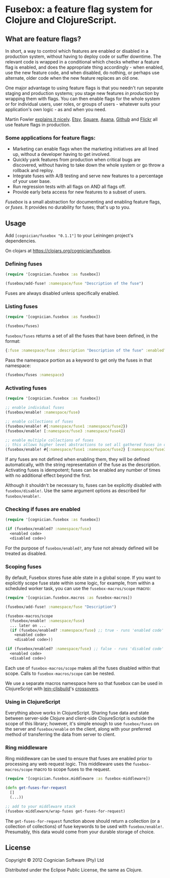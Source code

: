 # Fusebox: a feature flag system for Clojure and ClojureScript.

## What are feature flags?

In short, a way to control which features are enabled or disabled in a production system, without having to deploy code or suffer downtime. The relevant code is wrapped in a conditional which checks whether a feature flag is enabled, and does the appropriate thing accordingly - when enabled, use the new feature code, and when disabled, do nothing, or perhaps use alternate, older code when the new feature replaces an old one.

One major advantage to using feature flags is that you needn't run separate staging and production systems; you stage new features *in production* by wrapping them with flags. You can then enable flags for the whole system or for individual users, user roles, or groups of users - whatever suits your application's own logic - as and when you need.

Martin Fowler [explains it nicely](http://martinfowler.com/bliki/FeatureToggle.html). [Etsy](http://codeascraft.etsy.com/2011/02/04/how-does-etsy-manage-development-and-operations/), [Square](http://www.infoq.com/presentations/Square), [Asana](http://blog.asana.com/2011/04/using-flags-to-ease-new-feature-development/), [Github](https://github.com/blog/677-how-we-deploy-new-features) and [Flickr](http://code.flickr.net/2009/12/02/flipping-out/) all use feature flags in production.

### Some applications for feature flags:

* Marketing can enable flags when the marketing initiatives are all lined up, without a developer having to get involved.
* Quickly yank features from production when critical bugs are discovered, without having to take down the whole system or go throw a rollback and reploy.
* Integrate fuses with A/B testing and serve new features to a percentage of your user base.
* Run regression tests with all flags on AND all flags off.
* Provide early beta access for new features to a subset of users.

*Fusebox* is a small abstraction for documenting and enabling feature flags, or *fuses*. It provides no durability for fuses; that's up to you.

## Usage

Add `[cognician/fusebox "0.1.1"]` to your Leiningen project's dependencies.

On clojars at <https://clojars.org/cognician/fusebox>.

### Defining fuses

```clojure
(require '[cognician.fusebox :as fusebox])

(fusebox/add-fuse! :namespace/fuse "Description of the fuse")
```

Fuses are always disabled unless specifically enabled.

### Listing fuses

```clojure
(require '[cognician.fusebox :as fusebox])

(fusebox/fuses)
```

`fusebox/fuses` returns a set of all the fuses that have been defined, in the format:

```clojure
{:fuse :namespace/fuse :description "Description of the fuse" :enabled? <true|false>}
```

Pass the namespace portion as a keyword to get only the fuses in that namespace:

```clojure
(fusebox/fuses :namespace)
```

### Activating fuses

```clojure
(require '[cognician.fusebox :as fusebox])

;; enable individual fuses
(fusebox/enable! :namespace/fuse)

;; enable collections of fuses
(fusebox/enable! #{:namespace/fuse1 :namespace/fuse2})
(fusebox/enable! [:namespace/fuse3 :namespace/fuse4])

;; enable multiple collections of fuses
;; this allows higher level abstractions to set all gathered fuses in one go
(fusebox/enable! #{:namespace/fuse1 :namespace/fuse2} [:namespace/fuse3 :namespace/fuse4])
```

If any fuses are not defined when enabling them, they will be defined automatically, with the string representation of the fuse as the description. Activating fuses is idempotent; fuses can be enabled any number of times with no additional effect beyond the first.

Although it shouldn't be necessary to, fuses can be explicitly disabled with `fusebox/disable!`. Use the same argument options as described for `fusebox/enable!`.

### Checking if fuses are enabled

```clojure
(require '[cognician.fusebox :as fusebox])

(if (fusebox/enabled? :namespace/fuse)
  <enabled code>
  <disabled code>)
```

For the purpose of `fusebox/enabled?`, any fuse not already defined will be treated as disabled.

### Scoping fuses

By default, Fusebox stores fuse able state in a global scope. If you want to explicitly scope fuse state within some logic, for example, from within a scheduled worker task, you can use the `fusebox-macros/scope` macro:

```clojure
(require '[cognician.fusebox.macros :as fusebox-macros])

(fusebox/add-fuse! :namespace/fuse "Description")

(fusebox-macros/scope
  (fusebox/enable! :namespace/fuse)
  ... later on ...
  (if (fusebox/enabled? :namespace/fuse) ;; true - runs 'enabled code'
    <enabled code>
    <disabled code>))

(if (fusebox/enabled? :namespace/fuse) ;; false - runs 'disabled code'
  <enabled code>
  <disabled code>)
```

Each use of `fusebox-macros/scope` makes all the fuses disabled within that scope. Calls to `fusebox-macros/scope` can be nested.

We use a separate macros namespace here so that fusebox can be used in ClojureScript with [lein-cljsbuild](https://github.com/emezeske/lein-cljsbuild)'s [crossovers](https://github.com/emezeske/lein-cljsbuild/blob/master/doc/CROSSOVERS.md).

### Using in ClojureScript

Everything above works in ClojureScript. Sharing fuse data and state between server-side Clojure and client-side ClojureScript is outside the scope of this library; however, it's simple enough to use `fusebox/fuses` on the server and `fusebox/enable` on the client, along with your preferred method of transferring the data from server to client.

### Ring middleware

Ring middleware can be used to ensure that fuses are enabled prior to processing any web request logic. This middleware uses the `fusebox-macros/scope` macro to scope fuses to the request.

```clojure
(require '[cognician.fusebox.middleware :as fusebox-middleware])

(defn get-fuses-for-request
  []
  (...))

;; add to your middleware stack
(fusebox-middleware/wrap-fuses get-fuses-for-request)
```

The `get-fuses-for-request` function above should return a collection (or a collection of collections) of fuse keywords to be used with `fusebox/enable!`. Presumably, this data would come from your durable storage of choice.

## License

Copyright © 2012 Cognician Software (Pty) Ltd

Distributed under the Eclipse Public License, the same as Clojure.
